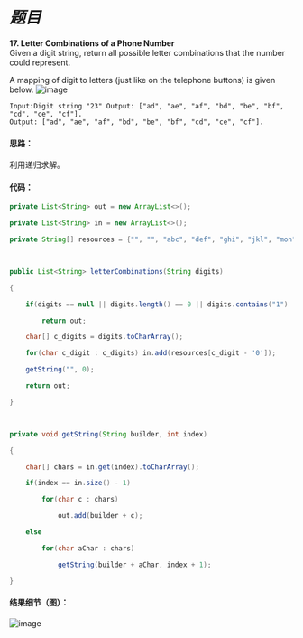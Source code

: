 # *题目*
**17. Letter Combinations of a Phone Number**  
Given a digit string, return all possible letter combinations that the number could represent.

A mapping of digit to letters (just like on the telephone buttons) is given below.
![image](https://github.com/jnuyanfa/YanFa-LeetCode-with-JAVA/blob/master/LeetCode017_LetterCombinationofaPhoneNumber/img/2.png)

```
Input:Digit string "23" Output: ["ad", "ae", "af", "bd", "be", "bf", "cd", "ce", "cf"].
Output: ["ad", "ae", "af", "bd", "be", "bf", "cd", "ce", "cf"].
```
#### 思路：
利用递归求解。
#### 代码：
```java
private List<String> out = new ArrayList<>();

private List<String> in = new ArrayList<>();

private String[] resources = {"", "", "abc", "def", "ghi", "jkl", "mon", "pqrs", "tuv", "wxyz"};



public List<String> letterCombinations(String digits)

{

    if(digits == null || digits.length() == 0 || digits.contains("1") || digits.contains("0"))

        return out;

    char[] c_digits = digits.toCharArray();

    for(char c_digit : c_digits) in.add(resources[c_digit - '0']);

    getString("", 0);

    return out;

}



private void getString(String builder, int index)

{

    char[] chars = in.get(index).toCharArray();

    if(index == in.size() - 1)

        for(char c : chars)

            out.add(builder + c);

    else

        for(char aChar : chars)

            getString(builder + aChar, index + 1);

}

```
#### 结果细节（图）：
![image](https://github.com/jnuyanfa/YanFa-LeetCode-with-JAVA/blob/master/LeetCode017_LetterCombinationofaPhoneNumber/img/1.png)
